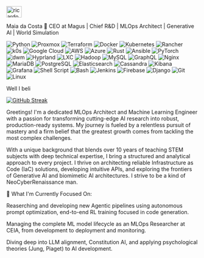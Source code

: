 <p align="left">
<a href="https://www.linkedin.com/in/ricardo-da-costa-0a7158155" target="blank"><img align="center" src="https://raw.githubusercontent.com/rahuldkjain/github-profile-readme-generator/master/src/images/icons/Social/linked-in-alt.svg" alt="ricardo-da-costa-linkedin" height="30" width="40" /></a>
</p>
Maia da Costa 👋
CEO at Magus | Chief R&D | MLOps Architect | Generative AI | World Simulation

![Python](https://img.shields.io/badge/Python-3776AB?logo=python&logoColor=white)
![Proxmox](https://img.shields.io/badge/Proxmox-E57000?logo=proxmox&logoColor=white)
![Terraform](https://img.shields.io/badge/Terraform-7B42BC?logo=terraform&logoColor=white)
![Docker](https://img.shields.io/badge/Docker-2496ED?logo=docker&logoColor=white)
![Kubernetes](https://img.shields.io/badge/Kubernetes-326CE5?logo=kubernetes&logoColor=white)
![Rancher](https://img.shields.io/badge/Rancher-0075A8?logo=rancher&logoColor=white)
![k0s](https://img.shields.io/badge/k0s-003566?logo=k0s&logoColor=white)
![Google Cloud](https://img.shields.io/badge/Google_Cloud-4285F4?logo=google-cloud&logoColor=white)
![AWS](https://img.shields.io/badge/AWS-232F3E?logo=amazon-aws&logoColor=white)
![Azure](https://img.shields.io/badge/Azure-0078D4?logo=microsoftazure&logoColor=white)
![Rust](https://img.shields.io/badge/Rust-000000?logo=rust&logoColor=white)
![Ansible](https://img.shields.io/badge/Ansible-EE0000?logo=ansible&logoColor=white)
![PyTorch](https://img.shields.io/badge/PyTorch-EE4C2C?logo=pytorch&logoColor=white)
![dwm](https://img.shields.io/badge/dwm-333333)
![Hyprland](https://img.shields.io/badge/Hyprland-00A1FF?logo=hyprland&logoColor=white)
![LXC](https://img.shields.io/badge/LXC-F47B22?logo=lxc&logoColor=white)
![Hadoop](https://img.shields.io/badge/Hadoop-66CCFF?logo=apachehadoop&logoColor=black)
![MySQL](https://img.shields.io/badge/MySQL-4479A1?logo=mysql&logoColor=white)
![GraphQL](https://img.shields.io/badge/GraphQL-E10098?logo=graphql&logoColor=white)
![Nginx](https://img.shields.io/badge/Nginx-009639?logo=nginx&logoColor=white)
![MariaDB](https://img.shields.io/badge/MariaDB-003545?logo=mariadb&logoColor=white)
![PostgreSQL](https://img.shields.io/badge/PostgreSQL-4169E1?logo=postgresql&logoColor=white)
![Elasticsearch](https://img.shields.io/badge/Elasticsearch-005571?logo=elasticsearch&logoColor=white)
![Cassandra](https://img.shields.io/badge/Cassandra-1287B1?logo=apachecassandra&logoColor=white)
![Kibana](https://img.shields.io/badge/Kibana-005571?logo=kibana&logoColor=white)
![Grafana](https://img.shields.io/badge/Grafana-F46800?logo=grafana&logoColor=white)
![Shell Script](https://img.shields.io/badge/Shell_Script-4EAA25?logo=gnubash&logoColor=white)
![Bash](https://img.shields.io/badge/Bash-4EAA25?logo=gnubash&logoColor=white)
![Jenkins](https://img.shields.io/badge/Jenkins-D24939?logo=jenkins&logoColor=white)
![Firebase](https://img.shields.io/badge/Firebase-FFCA28?logo=firebase&logoColor=black)
![Django](https://img.shields.io/badge/Django-092E20?logo=django&logoColor=white)
![Git](https://img.shields.io/badge/Git-F05032?logo=git&logoColor=white)
![Linux](https://img.shields.io/badge/Linux-FCC624?logo=linux&logoColor=black)

Well I beli

[![GitHub Streak](https://github-readme-streak-stats-six-sigma.vercel.app?user=m-da-costa&theme=dark&hide_border=true)](https://git.io/streak-stats)

Greetings! I'm a dedicated MLOps Architect and Machine Learning Engineer with a passion for transforming cutting-edge AI research into robust, production-ready systems. My journey is fueled by a relentless pursuit of mastery and a firm belief that the greatest growth comes from tackling the most complex challenges.

With a unique background that blends over 10 years of teaching STEM subjects with deep technical expertise, I bring a structured and analytical approach to every project. I thrive on architecting reliable Infrastructure as Code (IaC) solutions, developing intuitive APIs, and exploring the frontiers of Generative AI and biomimetic AI architectures.
I strive to be a kind of NeoCyberRenaissance man.

🚀 What I'm Currently Focused On:

Reaserching and developing new Agentic pipelines using autonomous prompt optimization, end-to-end RL training focused in code generation.

Managing the complete ML model lifecycle as an MLOps Researcher at CEIA, from development to deployment and monitoring.

Diving deep into LLM alignment, Constitution AI, and applying psychological theories (Jung, Piaget) to AI development.
